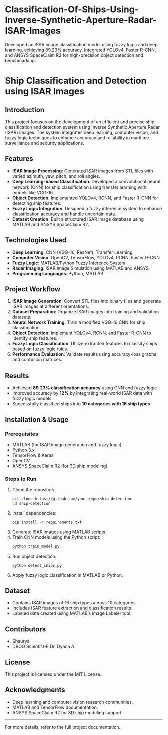 # Classification-Of-Ships-Using-Inverse-Synthetic-Aperture-Radar-ISAR-Images
Developed an ISAR image classification model using fuzzy logic and deep learning, achieving 89.23% accuracy. Integrated YOLOv4, Faster R-CNN, and ANSYS SpaceClaim R2 for high-precision object detection and benchmarking.


# Ship Classification and Detection using ISAR Images

## Introduction
This project focuses on the development of an efficient and precise ship classification and detection system using Inverse Synthetic Aperture Radar (ISAR) images. The system integrates deep learning, computer vision, and fuzzy logic techniques to enhance accuracy and reliability in maritime surveillance and security applications.

## Features
- **ISAR Image Processing**: Generated ISAR images from STL files with varied azimuth, yaw, pitch, and roll angles.
- **Deep Learning-based Classification**: Developed a convolutional neural network (CNN) for ship classification using transfer learning with models like VGG-16.
- **Object Detection**: Implemented YOLOv4, RCNN, and Faster R-CNN for detecting ship features.
- **Fuzzy Logic Integration**: Designed a fuzzy inference system to enhance classification accuracy and handle uncertain data.
- **Dataset Creation**: Built a structured ISAR image database using MATLAB and ANSYS SpaceClaim R2.

## Technologies Used
- **Deep Learning**: CNN (VGG-16, ResNet), Transfer Learning
- **Computer Vision**: OpenCV, TensorFlow, YOLOv4, RCNN, Faster R-CNN
- **Fuzzy Logic**: MATLAB/Python Fuzzy Inference System
- **Radar Imaging**: ISAR Image Simulation using MATLAB and ANSYS
- **Programming Languages**: Python, MATLAB

## Project Workflow
1. **ISAR Image Generation**: Convert STL files into binary files and generate ISAR images at different orientations.
2. **Dataset Preparation**: Organize ISAR images into training and validation datasets.
3. **Neural Network Training**: Train a modified VGG-16 CNN for ship classification.
4. **Object Detection**: Implement YOLOv4, RCNN, and Faster R-CNN to identify ship features.
5. **Fuzzy Logic Classification**: Utilize extracted features to classify ships based on fuzzy logic rules.
6. **Performance Evaluation**: Validate results using accuracy-loss graphs and confusion matrices.

## Results
- Achieved **89.23% classification accuracy** using CNN and fuzzy logic.
- Improved accuracy by **12%** by integrating real-world ISAR data with fuzzy logic models.
- Successfully classified ships into **10 categories with 16 ship types**.

## Installation & Usage
### Prerequisites
- MATLAB (for ISAR image generation and fuzzy logic)
- Python 3.x
- TensorFlow & Keras
- OpenCV
- ANSYS SpaceClaim R2 (for 3D ship modeling)

### Steps to Run
1. Clone the repository:
   ```sh
   git clone https://github.com/your-repo/ship-detection
   cd ship-detection
   ```
2. Install dependencies:
   ```sh
   pip install -r requirements.txt
   ```
3. Generate ISAR images using MATLAB scripts.
4. Train CNN models using the Python script:
   ```sh
   python train_model.py
   ```
5. Run object detection:
   ```sh
   python detect_ships.py
   ```
6. Apply fuzzy logic classification in MATLAB or Python.

## Dataset
- Contains ISAR images of 16 ship types across 10 categories.
- Includes ISAR feature extraction and classification results.
- Labeled data created using MATLAB’s Image Labeler tool.

## Contributors
- Shaurya
- DROO Scientist-E Dr. Dyana A.

## License
This project is licensed under the MIT License.

## Acknowledgments
- Deep learning and computer vision research communities.
- MATLAB and TensorFlow documentation.
- ANSYS SpaceClaim R2 for 3D ship modeling support.

---
For more details, refer to the full project documentation.
